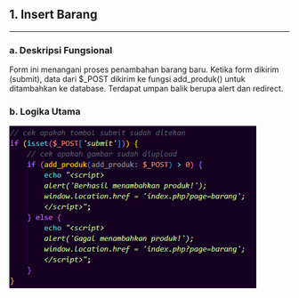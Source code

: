 ## 1. Insert Barang

---
### a. Deskripsi Fungsional
Form ini menangani proses penambahan barang baru. Ketika form dikirim (submit), data dari $_POST dikirim ke fungsi add_produk() untuk ditambahkan ke database. Terdapat umpan balik berupa alert dan redirect.

### b. Logika Utama
![](add_produk.png) 
